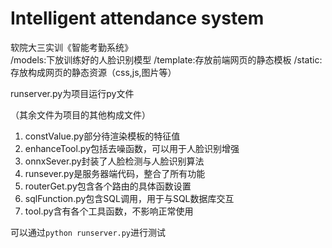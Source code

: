 # Intelligent attendance system
 软院大三实训《智能考勤系统》  
/models:下放训练好的人脸识别模型
/template:存放前端网页的静态模板
/static:存放构成网页的静态资源（css,js,图片等）

runserver.py为项目运行py文件

（其余文件为项目的其他构成文件）

1. constValue.py部分待渲染模板的特征值
2. enhanceTool.py包括去噪函数，可以用于人脸识别增强
3. onnxSever.py封装了人脸检测与人脸识别算法
4. runsever.py是服务器端代码，整合了所有功能
5. routerGet.py包含各个路由的具体函数设置
6. sqlFunction.py包含SQL调用，用于与SQL数据库交互
7. tool.py含有各个工具函数，不影响正常使用

可以通过`python runserver.py`进行测试
